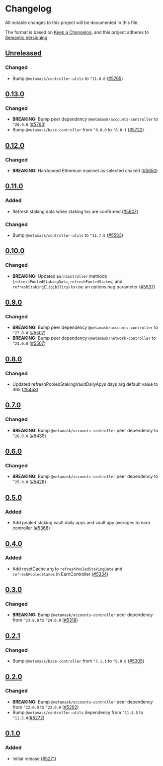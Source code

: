 # Changelog

All notable changes to this project will be documented in this file.

The format is based on [Keep a Changelog](https://keepachangelog.com/en/1.0.0/),
and this project adheres to [Semantic Versioning](https://semver.org/spec/v2.0.0.html).

## [Unreleased]

### Changed

- Bump `@metamask/controller-utils` to `^11.8.0` ([#5765](https://github.com/MetaMask/core/pull/5765))

## [0.13.0]

### Changed

- **BREAKING:** Bump peer dependency `@metamask/accounts-controller` to `^28.0.0` ([#5763](https://github.com/MetaMask/core/pull/5763))
- Bump `@metamask/base-controller` from `^8.0.0` to `^8.0.1` ([#5722](https://github.com/MetaMask/core/pull/5722))

## [0.12.0]

### Changed

- **BREAKING:** Hardcoded Ethereum mainnet as selected chainId ([#5650](https://github.com/MetaMask/core/pull/5650))

## [0.11.0]

### Added

- Refresh staking data when staking txs are confirmed ([#5607](https://github.com/MetaMask/core/pull/5607))

### Changed

- Bump `@metamask/controller-utils` to `^11.7.0` ([#5583](https://github.com/MetaMask/core/pull/5583))

## [0.10.0]

### Changed

- **BREAKING:** Updated `EarnController` methods (`refreshPooledStakingData`, `refreshPooledStakes`, and `refreshStakingEligibility`) to use an options bag parameter ([#5537](https://github.com/MetaMask/core/pull/5537))

## [0.9.0]

### Changed

- **BREAKING:** Bump peer dependency `@metamask/accounts-controller` to `^27.0.0` ([#5507](https://github.com/MetaMask/core/pull/5507))
- **BREAKING:** Bump peer dependency `@metamask/network-controller` to `^23.0.0` ([#5507](https://github.com/MetaMask/core/pull/5507))

## [0.8.0]

### Changed

- Updated refreshPooledStakingVaultDailyApys days arg default value to 365 ([#5453](https://github.com/MetaMask/core/pull/5453))

## [0.7.0]

### Changed

- **BREAKING:** Bump `@metamask/accounts-controller` peer dependency to `^26.0.0` ([#5439](https://github.com/MetaMask/core/pull/5439))

## [0.6.0]

### Changed

- **BREAKING:** Bump `@metamask/accounts-controller` peer dependency to `^25.0.0` ([#5426](https://github.com/MetaMask/core/pull/5426))

## [0.5.0]

### Added

- Add pooled staking vault daily apys and vault apy averages to earn controller ([#5368](https://github.com/MetaMask/core/pull/5368))

## [0.4.0]

### Added

- Add resetCache arg to `refreshPooledStakingData` and `refreshPooledStakes` in EarnController ([#5334](https://github.com/MetaMask/core/pull/5334))

## [0.3.0]

### Changed

- **BREAKING:** Bump `@metamask/accounts-controller` peer dependency from `^23.0.0` to `^24.0.0` ([#5318](https://github.com/MetaMask/core/pull/5318))

## [0.2.1]

### Changed

- Bump `@metamask/base-controller` from `^7.1.1` to `^8.0.0` ([#5305](https://github.com/MetaMask/core/pull/5305))

## [0.2.0]

### Changed

- **BREAKING:** Bump `@metamask/accounts-controller` peer dependency from `^22.0.0` to `^23.0.0` ([#5292](https://github.com/MetaMask/core/pull/5292))
- Bump `@metamask/controller-utils` dependency from `^11.4.5` to `^11.5.0`([#5272](https://github.com/MetaMask/core/pull/5272))

## [0.1.0]

### Added

- Initial release ([#5271](https://github.com/MetaMask/core/pull/5271))

[Unreleased]: https://github.com/MetaMask/core/compare/@metamask/earn-controller@0.13.0...HEAD
[0.13.0]: https://github.com/MetaMask/core/compare/@metamask/earn-controller@0.12.0...@metamask/earn-controller@0.13.0
[0.12.0]: https://github.com/MetaMask/core/compare/@metamask/earn-controller@0.11.0...@metamask/earn-controller@0.12.0
[0.11.0]: https://github.com/MetaMask/core/compare/@metamask/earn-controller@0.10.0...@metamask/earn-controller@0.11.0
[0.10.0]: https://github.com/MetaMask/core/compare/@metamask/earn-controller@0.9.0...@metamask/earn-controller@0.10.0
[0.9.0]: https://github.com/MetaMask/core/compare/@metamask/earn-controller@0.8.0...@metamask/earn-controller@0.9.0
[0.8.0]: https://github.com/MetaMask/core/compare/@metamask/earn-controller@0.7.0...@metamask/earn-controller@0.8.0
[0.7.0]: https://github.com/MetaMask/core/compare/@metamask/earn-controller@0.6.0...@metamask/earn-controller@0.7.0
[0.6.0]: https://github.com/MetaMask/core/compare/@metamask/earn-controller@0.5.0...@metamask/earn-controller@0.6.0
[0.5.0]: https://github.com/MetaMask/core/compare/@metamask/earn-controller@0.4.0...@metamask/earn-controller@0.5.0
[0.4.0]: https://github.com/MetaMask/core/compare/@metamask/earn-controller@0.3.0...@metamask/earn-controller@0.4.0
[0.3.0]: https://github.com/MetaMask/core/compare/@metamask/earn-controller@0.2.1...@metamask/earn-controller@0.3.0
[0.2.1]: https://github.com/MetaMask/core/compare/@metamask/earn-controller@0.2.0...@metamask/earn-controller@0.2.1
[0.2.0]: https://github.com/MetaMask/core/compare/@metamask/earn-controller@0.1.0...@metamask/earn-controller@0.2.0
[0.1.0]: https://github.com/MetaMask/core/releases/tag/@metamask/earn-controller@0.1.0
